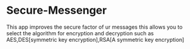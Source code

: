# Secure-Messenger

This app improves the secure factor of ur messages
this allows you to select the algorithm for encryption and decryption
such as AES,DES[symmetric key encryption],RSA[A symmetric key encryption]
